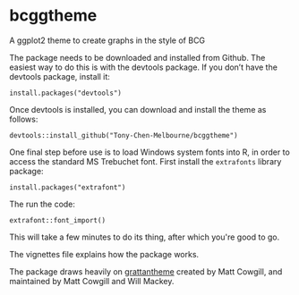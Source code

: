 # bcggtheme
A ggplot2 theme to create graphs in the style of BCG

The package needs to be downloaded and installed from Github. The easiest way to do this is with the devtools package. If you don’t have the devtools package, install it:

`install.packages("devtools")`

Once devtools is installed, you can download and install the theme as follows:

`devtools::install_github("Tony-Chen-Melbourne/bcggtheme")`

One final step before use is to load Windows system fonts into R, in order to access the standard MS Trebuchet font. First install the `extrafonts` library package:

`install.packages("extrafont")`

The run the code:

`extrafont::font_import()`

This will take a few minutes to do its thing, after which you're good to go.

The vignettes file explains how the package works.

The package draws heavily on [grattantheme](https://github.com/grattan/grattantheme) created by Matt Cowgill, and maintained by Matt Cowgill and Will Mackey.

